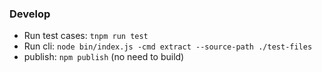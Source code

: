 ### Develop
- Run test cases: `tnpm run test`
- Run cli: `node bin/index.js -cmd extract --source-path ./test-files`
- publish: `npm publish` (no need to build)
